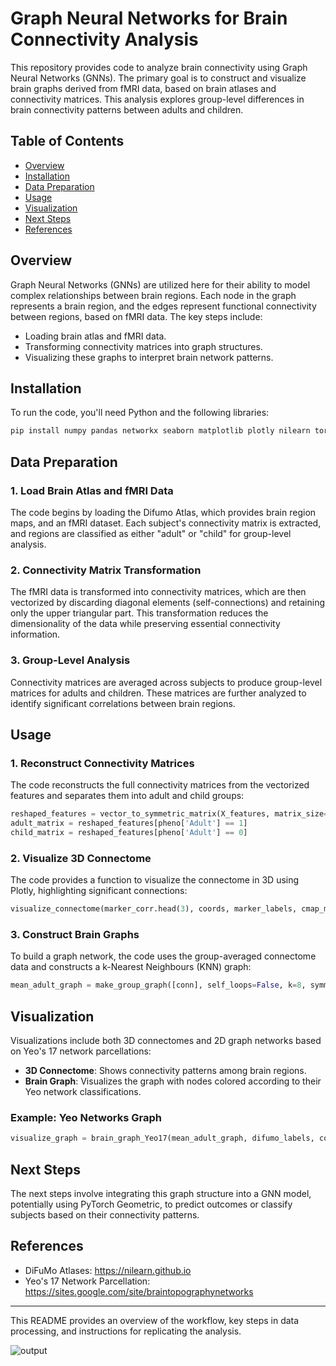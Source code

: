 # Graph Neural Networks for Brain Connectivity Analysis

This repository provides code to analyze brain connectivity using Graph Neural Networks (GNNs). The primary goal is to construct and visualize brain graphs derived from fMRI data, based on brain atlases and connectivity matrices. This analysis explores group-level differences in brain connectivity patterns between adults and children.

## Table of Contents
- [Overview](#overview)
- [Installation](#installation)
- [Data Preparation](#data-preparation)
- [Usage](#usage)
- [Visualization](#visualization)
- [Next Steps](#next-steps)
- [References](#references)

## Overview

Graph Neural Networks (GNNs) are utilized here for their ability to model complex relationships between brain regions. Each node in the graph represents a brain region, and the edges represent functional connectivity between regions, based on fMRI data. The key steps include:

- Loading brain atlas and fMRI data.
- Transforming connectivity matrices into graph structures.
- Visualizing these graphs to interpret brain network patterns.


## Installation

To run the code, you'll need Python and the following libraries:
```bash
pip install numpy pandas networkx seaborn matplotlib plotly nilearn torch torch_geometric
```

## Data Preparation

### 1. Load Brain Atlas and fMRI Data

The code begins by loading the Difumo Atlas, which provides brain region maps, and an fMRI dataset. Each subject's connectivity matrix is extracted, and regions are classified as either "adult" or "child" for group-level analysis.

### 2. Connectivity Matrix Transformation

The fMRI data is transformed into connectivity matrices, which are then vectorized by discarding diagonal elements (self-connections) and retaining only the upper triangular part. This transformation reduces the dimensionality of the data while preserving essential connectivity information.

### 3. Group-Level Analysis

Connectivity matrices are averaged across subjects to produce group-level matrices for adults and children. These matrices are further analyzed to identify significant correlations between brain regions.

## Usage

### 1. Reconstruct Connectivity Matrices

The code reconstructs the full connectivity matrices from the vectorized features and separates them into adult and child groups:

```python
reshaped_features = vector_to_symmetric_matrix(X_features, matrix_size=64)
adult_matrix = reshaped_features[pheno['Adult'] == 1]
child_matrix = reshaped_features[pheno['Adult'] == 0]
```

### 2. Visualize 3D Connectome

The code provides a function to visualize the connectome in 3D using Plotly, highlighting significant connections:

```python
visualize_connectome(marker_corr.head(3), coords, marker_labels, cmap_markers='Paired', cmap_edges='cool')
```

### 3. Construct Brain Graphs

To build a graph network, the code uses the group-averaged connectome data and constructs a k-Nearest Neighbours (KNN) graph:

```python
mean_adult_graph = make_group_graph([conn], self_loops=False, k=8, symmetric=True)
```

## Visualization

Visualizations include both 3D connectomes and 2D graph networks based on Yeo's 17 network parcellations:

- **3D Connectome**: Shows connectivity patterns among brain regions.
- **Brain Graph**: Visualizes the graph with nodes colored according to their Yeo network classifications.

### Example: Yeo Networks Graph
```python
visualize_graph = brain_graph_Yeo17(mean_adult_graph, difumo_labels, color_map=None, layout='kamada_kawai', node_size=200, edge_width=1, alpha=0.2, figsize=(25, 25))
```

## Next Steps

The next steps involve integrating this graph structure into a GNN model, potentially using PyTorch Geometric, to predict outcomes or classify subjects based on their connectivity patterns.

## References

- DiFuMo Atlases: https://nilearn.github.io
- Yeo's 17 Network Parcellation: https://sites.google.com/site/braintopographynetworks

---

This README provides an overview of the workflow, key steps in data processing, and instructions for replicating the analysis.

![output](https://github.com/user-attachments/assets/45e9f127-94a8-434b-bb9a-052ed45c7a92)

